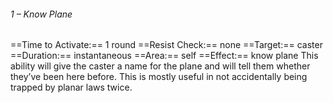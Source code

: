 ###### 1 – Know Plane
==Time to Activate:== 1 round
==Resist Check:== none
==Target:== caster
==Duration:== instantaneous
==Area:== self
==Effect:== know plane
This ability will give the caster a name for the plane and will tell them whether they’ve been here before. This is mostly useful in not accidentally being trapped by planar laws twice.
